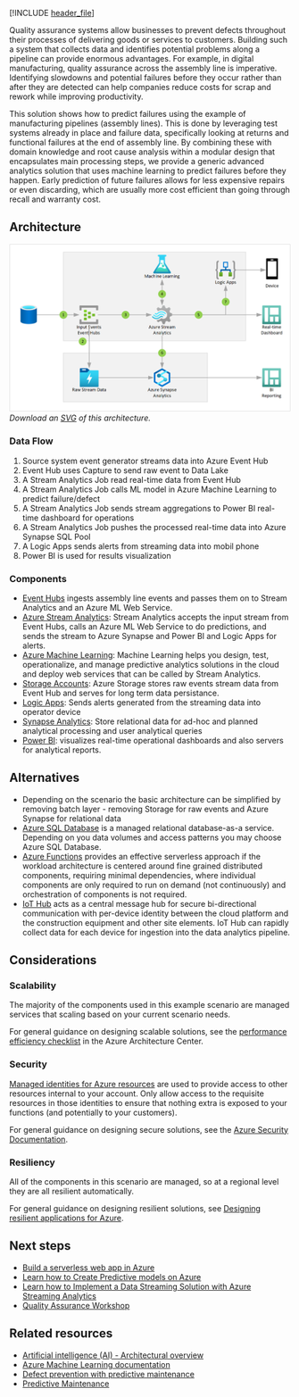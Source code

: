 


[!INCLUDE [header_file](../../../includes/sol-idea-header.md)]

Quality assurance systems allow businesses to prevent defects throughout their processes of delivering goods or services to customers. Building such a system that collects data and identifies potential problems along a pipeline can provide enormous advantages. For example, in digital manufacturing, quality assurance across the assembly line is imperative. Identifying slowdowns and potential failures before they occur rather than after they are detected can help companies reduce costs for scrap and rework while improving productivity.

This solution shows how to predict failures using the example of manufacturing pipelines (assembly lines). This is done by leveraging test systems already in place and failure data, specifically looking at returns and functional failures at the end of assembly line. By combining these with domain knowledge and root cause analysis within a modular design that encapsulates main processing steps, we provide a generic advanced analytics solution that uses machine learning to predict failures before they happen. Early prediction of future failures allows for less expensive repairs or even discarding, which are usually more cost efficient than going through recall and warranty cost.

## Architecture

![Architecture Diagram](../media/quality-assurance.png)
*Download an [SVG](../media/quality-assurance.svg) of this architecture.*

### Data Flow

1. Source system event generator streams data into Azure Event Hub
2. Event Hub uses Capture to send raw event to Data Lake
3. A Stream Analytics Job read real-time data from Event Hub
4. A Stream Analytics Job calls ML model in Azure Machine Learning to predict failure/defect
5. A Stream Analytics Job sends stream aggregations to Power BI real-time dashboard for operations
6. A Stream Analytics Job pushes the processed real-time data into Azure Synapse SQL Pool
7. A Logic Apps sends alerts from streaming data into mobil phone
8. Power BI is used for results visualization

### Components

* [Event Hubs](/azure/event-hubs/) ingests assembly line events and passes them on to Stream Analytics and an Azure ML Web Service.
* [Azure Stream Analytics](/azure/stream-analytics/): Stream Analytics accepts the input stream from Event Hubs, calls an Azure ML Web Service to do predictions, and sends the stream to Azure Synapse and Power BI and Logic Apps for alerts.
* [Azure Machine Learning](/azure/machine-learning/): Machine Learning helps you design, test, operationalize, and manage predictive analytics solutions in the cloud and deploy web
services that can be called by Stream Analytics.
* [Storage Accounts](/azure/storage/): Azure Storage stores raw events stream data from Event Hub and serves for long term data persistance.
* [Logic Apps](/azure/logic-apps/): Sends alerts generated from the streaming data into operator device
* [Synapse Analytics](/azure/synapse-analytics/): Store relational data for ad-hoc and planned analytical processing and user analytical queries
* [Power BI](/power-bi/create-reports/): visualizes real-time operational dashboards and also servers for analytical reports.

## Alternatives

* Depending on the scenario the basic architecture can be simplified by removing batch layer - removing Storage for raw events and Azure Synapse for relational data
* [Azure SQL Database](/azure/sql-database/) is a managed relational database-as-a service. Depending on you data volumes and access patterns you may choose Azure SQL Database.
* [Azure Functions](/azure/azure-functions/functions-overviews) provides an effective serverless approach if the workload architecture is centered around fine grained distributed components, requiring minimal dependencies, where individual components are only required to run on demand (not continuously) and orchestration of components is not required.
* [IoT Hub](/azure/iot-hub/about-iot-hub) acts as a central message hub for secure bi-directional communication with per-device identity between the cloud platform and the construction equipment and other site elements. IoT Hub can rapidly collect data for each device for ingestion into the data analytics pipeline.

## Considerations

### Scalability

The majority of the components used in this example scenario are managed services that scaling based on your current scenario needs.

For general guidance on designing scalable solutions, see the [performance efficiency checklist][scalability] in the Azure Architecture Center.

### Security

[Managed identities for Azure resources][msi] are used to provide access to other resources internal to your account. Only allow access to the requisite resources in those identities to ensure that nothing extra is exposed to your functions (and potentially to your customers).

For general guidance on designing secure solutions, see the [Azure Security Documentation][security].

### Resiliency

All of the components in this scenario are managed, so at a regional level they are all resilient automatically.

For general guidance on designing resilient solutions, see [Designing resilient applications for Azure][resiliency].

## Next steps

* [Build a serverless web app in Azure][serverless]
* [Learn how to Create Predictive models on Azure](/learn/paths/create-no-code-predictive-models-azure-machine-learning/)
* [Learn how to Implement a Data Streaming Solution with Azure Streaming Analytics](/learn/paths/implement-data-streaming-with-asa/)
* [Quality Assurance Workshop](https://github.com/Azure/iot-workshop-quality-assurance)

## Related resources

* [Artificial intelligence (AI) - Architectural overview](../../data-guide/big-data/ai-overview.md)
* [Azure Machine Learning documentation](/azure/machine-learning/)
* [Defect prevention with predictive maintenance](/azure/architecture/reference-architectures/ai/defect-prevention-with-predictive-maintenance)
* [Predictive Maintenance](/azure/architecture/reference-architectures/ai/predictive-maintenance)

<!-- links -->
[architecture]: ./media/architecture-intelligent-apps-image-processing.png
[small-pricing]: https://azure.com/e/ee2cac4c69e84a328b578fcd3a398653
[medium-pricing]: https://azure.com/e/7c7fc474db344b87aae93bc29ae27108
[large-pricing]: https://azure.com/e/cbadbca30f8640d6a061f8457a74ba7d
[serverless]: /learn/paths/create-serverless-applications/
[cv-categories]: /azure/cognitive-services/computer-vision/category-taxonomy
[resiliency]: ../../framework/resiliency/overview.md
[security]: /azure/security
[scalability]: ../../framework/scalability/performance-efficiency.md
[functions-best-practices]: /azure/azure-functions/functions-best-practices
[msi]: /azure/app-service/app-service-managed-service-identity
